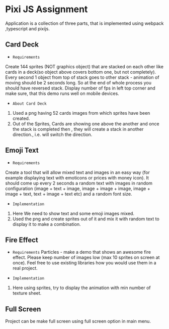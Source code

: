 
# Pixi JS Assignment

Application is a collection of three parts, that is implemented using webpack ,typescript and pixijs.

## Card Deck

* `Requirements`

Create 144 sprites (NOT graphics object) that are stacked on each other like cards in a deck(so object above covers bottom one, but not completely). Every second 1 object from top of stack goes to other stack - animation of moving should be 2 seconds long. So at the end of whole process you should have reversed stack. Display number of fps in left top corner and make sure, that this demo runs well on mobile devices.

* `About Card Deck`

1. Used a png having 52 cards images from which sprites have been created.
2. Out of the Sprites, Cards are showing one above the another and once the stack is completed then , they will create a stack in another direction., i.e. will switch the direction.

## Emoji Text

* `Requirements`

Create a tool that will allow mixed text and images in an easy way (for example displaying text with emoticons or prices with money icon). It should come up every 2 seconds a random text with images in random configuration (image + text + image, image + image + image, image + image + text, text + image + text etc) and a random font size.


* `Implementation`

1. Here We need to show text and some emoji images mixed.
2. Used the png and create sprites out of it and mix it with random text to display it to make a combination.


## Fire Effect

* `Requirements`
Particles - make a demo that shows an awesome fire effect. Please keep number of images low (max 10 sprites on screen at once). Feel free to use existing libraries how you would use them in a real project.


* `Implementation`

1. Here using sprites, try to display the animation with min number of texture sheet.

## Full Screen

Project can be make full screen using full screen option in main menu.